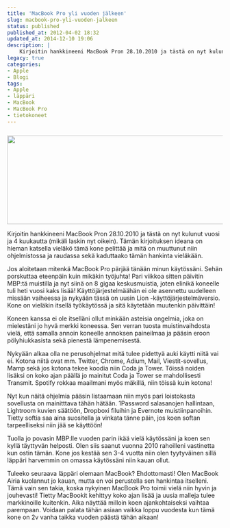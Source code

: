 ```yaml
---
title: 'MacBook Pro yli vuoden jälkeen'
slug: macbook-pro-yli-vuoden-jalkeen
status: published
published_at: 2012-04-02 18:32
updated_at: 2014-12-10 19:06
description: |
    Kirjoitin hankkineeni MacBook Pron 28.10.2010 ja tästä on nyt kulunut vuosi ja 4 kuukautta (mikäli laskin nyt oikein). Tämän kirjoituksen ideana on hieman katsella vieläkö tämä kone pelittää ja mitä on muuttunut niin ohjelmistossa ja raudassa sekä kaduttaako tämän hankinta vieläkään. Jos aloitetaan mitenkä MacBook Pro pärjää tänään minun käytössäni. Sehän porskuttaa eteenpäin kuin mikäkin… Jatka lukemista MacBook Pro yli vuoden jälkeen
legacy: true
categories:
- Apple
- Blogi
tags:
- Apple
- läppäri
- MacBook
- MacBook Pro
- tietokoneet
---
```


<p style="text-align: center;"><img loading="lazy" decoding="async" class="aligncenter  wp-image-1325" style="border-image: initial; text-align: center; box-shadow: none; margin-top: 10px; border: 0px initial initial;" title="MacBook" src="https://cdn.markokaartinen.net/uploads/2010/10/overview_gallery20100409.png" alt="" width="619" height="207" srcset="https://cdn.markokaartinen.net/uploads/2010/10/overview_gallery20100409.png 1032w, https://cdn.markokaartinen.net/uploads/2010/10/overview_gallery20100409-600x201.png 600w, https://cdn.markokaartinen.net/uploads/2010/10/overview_gallery20100409-1000x334.png 1000w" sizes="(max-width: 619px) 100vw, 619px" /></p>
<p>Kirjoitin hankkineeni MacBook Pron 28.10.2010 ja tästä on nyt kulunut vuosi ja 4 kuukautta (mikäli laskin nyt oikein). Tämän kirjoituksen ideana on hieman katsella vieläkö tämä kone pelittää ja mitä on muuttunut niin ohjelmistossa ja raudassa sekä kaduttaako tämän hankinta vieläkään.</p>
<p>Jos aloitetaan mitenkä MacBook Pro pärjää tänään minun käytössäni. Sehän porskuttaa eteenpäin kuin mikäkin työjuhta! Pari viikkoa sitten päivitin MBP:tä muistilla ja nyt siinä on 8 gigaa keskusmuistia, joten elinikä koneelle tuli heti vuosi kaks lisää! Käyttöjärjestelmäähän ei ole asennettu uudelleen missään vaiheessa ja nykyään tässä on uusin Lion -käyttöjärjestelmäversio. Kone on vieläkin itsellä työkäytössä ja sitä käytetään muutenkin päivittäin!</p>
<p>Koneen kanssa ei ole itselläni ollut minkään asteisia ongelmia, joka on mielestäni jo hyvä merkki koneessa. Sen verran tuosta muistinvaihdosta vielä, että samalla annoin koneelle annoksen paineilmaa ja pääsin eroon pölyhiukkasista sekä pienestä lämpenemisestä.</p>
<p>Nykyään alkaa olla ne perusohjelmat mitä tulee pidettyä auki käytti niitä vai ei. Kotona niitä ovat mm. Twitter, Chrome, Adium, Mail, Viestit-sovellus, Mamp sekä jos kotona tekee koodia niin Coda ja Tower. Töissä noiden lisäksi on koko ajan päällä jo mainitut Coda ja Tower se mahdollisesti Transmit. Spotify rokkaa maailmani myös mäkillä, niin töissä kuin kotona!</p>
<p>Nyt kun näitä ohjelmia pääsin listaamaan niin myös pari loistokasta sovellusta on mainitttava tähän hätään. 1Password salasanojen hallintaan, Lightroom kuvien säätöön, Dropboxi filuihin ja Evernote muistiinpanoihin. Tietty softia saa aina suositella ja vinkata tänne päin, jos koen softan tarpeelliseksi niin jää se käyttöön!</p>
<p>Tuolla jo povasin MBP:lle vuoden parin ikää vielä käytössäni ja koen sen kyllä täyttyvän helposti. Olen siis saanut vuonna 2010 rahoilleni vastinetta kun ostin tämän. Kone jos kestää sen 3-4 vuotta niin olen tyytyväinen sillä läppäri harvemmin on omassa käytössäni niin kauan ollut.</p>
<p>Tuleeko seuraava läppäri olemaan MacBook? Ehdottomasti! Olen MacBook Airia kuolannut jo kauan, mutta en voi perustella sen hankintaa itselleni. Tämä vain sen takia, koska nykyinen MacBook Pro toimii vielä niin hyvin ja jouhevasti! Tietty MacBookit kehittyy koko ajan lisää ja uusia malleja tulee markkinoille kuitenkin. Aika näyttää milloin koen ajankohtaiseksi vaihtaa parempaan. Voidaan palata tähän asiaan vaikka loppu vuodesta kun tämä kone on 2v vanha taikka vuoden päästä tähän aikaan!</p>